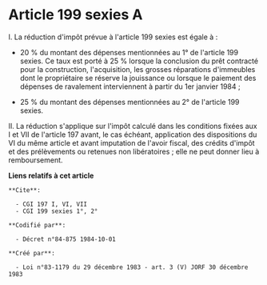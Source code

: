 # Article 199 sexies A

I. La réduction d'impôt prévue à l'article 199 sexies est égale à :

- 20 % du montant des dépenses mentionnées au 1° de l'article 199 sexies. Ce taux est porté à 25 % lorsque la conclusion du
prêt contracté pour la construction, l'acquisition, les grosses réparations d'immeubles dont le propriétaire se réserve la
jouissance ou lorsque le paiement des dépenses de ravalement interviennent à partir du 1er janvier 1984 ;

- 25 % du montant des dépenses mentionnées au 2° de l'article 199 sexies.

II. La réduction s'applique sur l'impôt calculé dans les conditions fixées aux I et VII de l'article 197 avant, le cas
échéant, application des dispositions du VI du même article et avant imputation de l'avoir fiscal, des crédits d'impôt et des
prélèvements ou retenues non libératoires ; elle ne peut donner lieu à remboursement.

**Liens relatifs à cet article**

	**Cite**:

	  - CGI 197 I, VI, VII
	  - CGI 199 sexies 1°, 2°

	**Codifié par**:

	  - Décret n°84-875 1984-10-01

	**Créé par**:

	  - Loi n°83-1179 du 29 décembre 1983 - art. 3 (V) JORF 30 décembre 1983
